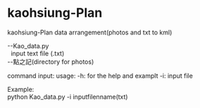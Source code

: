 # kaohsiung-Plan

kaohsiung-Plan data arrangement(photos and txt to kml)
  
--Kao_data.py  
    input text file (.txt)
    
    --點之記(directory for photos) 

command input:
usage:
  -h: for the help and examplt
  -i: input file
  
Example:<br />
  python Kao_data.py -i inputfilenname(txt)
